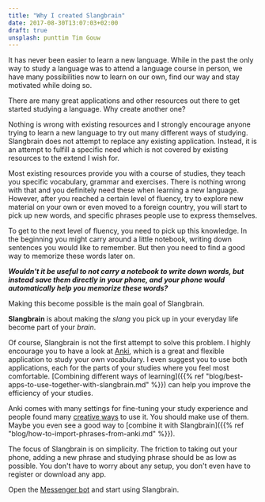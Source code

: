 ```yaml
---
title: "Why I created Slangbrain"
date: 2017-08-30T13:07:03+02:00
draft: true
unsplash: punttim Tim Gouw
---
```


It has never been easier to learn a new language.
While in the past the only way to study a language was to attend a language course in person,
we have many possibilities now to learn on our own, find our way and stay motivated while doing so.

There are many great applications and other resources out there to get started studying a language.
Why create another one?

Nothing is wrong with existing resources and
I strongly encourage anyone trying to learn a new language to try out many different ways of studying.
Slangbrain does not attempt to replace any existing application.
Instead, it is an attempt to fulfill a specific need which is not covered by existing resources to the extend I wish for.

Most existing resources provide you with a course of studies, they teach you specific vocabulary, grammar and exercises.
There is nothing wrong with that and you definitely need these when learning a new language.
However, after you reached a certain level of fluency, try to explore new material on your own or even moved to a foreign country,
you will start to pick up new words, and specific phrases people use to express themselves.

To get to the next level of fluency, you need to pick up this knowledge.
In the beginning you might carry around a little notebook, writing down sentences you would like to remember.
But then you need to find a good way to memorize these words later on.

_**Wouldn't it be useful to not carry a notebook to write down words, but instead save them directly in your phone,
and your phone would automatically help you memorize these words?**_

Making this become possible is the main goal of Slangbrain.

**Slangbrain** is about making the *slang* you pick up in your everyday life become part of your *brain*.


Of course, Slangbrain is not the first attempt to solve this problem.
I highly encourage you to have a look at [Anki](https://apps.ankiweb.net/),
which is a great and flexible application to study your own vocabulary.
I even suggest you to use both applications, each for the parts of your studies where you feel most comfortable.
[Combining different ways of learning]({{% ref "blog/best-apps-to-use-together-with-slangbrain.md" %}}) can help you improve the efficiency of your studies.

Anki comes with many settings for fine-tuning your study experience and people found many [creative ways](https://ankiweb.net/shared/decks/) to use it.
You should make use of them. Maybe you even see a good way to [combine it with Slangbrain]({{% ref "blog/how-to-import-phrases-from-anki.md" %}}).

The focus of Slangbrain is on simplicity.
The friction to taking out your phone, adding a new phrase and studying phrase should be as low as possible.
You don't have to worry about any setup, you don't even have to register or download any app.

Open the [Messenger bot](https://m.me/slangbrain) and start using Slangbrain.

